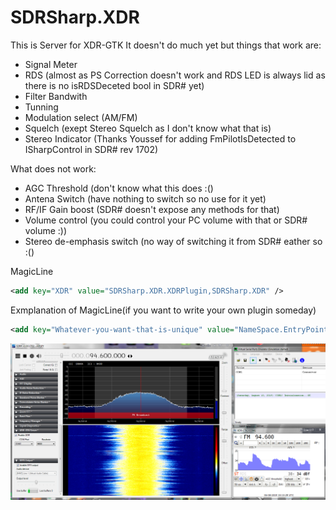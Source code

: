# SDRSharp.XDR
This is Server for XDR-GTK
It doesn't do much yet
but things that work are:
  * Signal Meter
  * RDS (almost as PS Correction doesn't work and RDS LED is always lid as there is no isRDSDeceted bool in SDR# yet)
  * Filter Bandwith
  * Tunning
  * Modulation select (AM/FM)
  * Squelch (exept Stereo Squelch as I don't know what that is)
  * Stereo Indicator (Thanks Youssef for adding FmPilotIsDetected to ISharpControl in SDR# rev 1702)
  
 What does not work:
  * AGC Threshold (don't know what this does :()
  * Antena Switch (have nothing to switch so no use for it yet)
  * RF/IF Gain boost (SDR# doesn't expose any methods for that)
  * Volume control (you could control your PC volume with that or SDR# volume :))
  * Stereo de-emphasis switch (no way of switching it from SDR# eather so :()
 
 MagicLine
 ```xml
<add key="XDR" value="SDRSharp.XDR.XDRPlugin,SDRSharp.XDR" />
 ```
 
 Exmplanation of MagicLine(if you want to write your own plugin someday)
 ```xml
 <add key="Whatever-you-want-that-is-unique" value="NameSpace.EntryPoint,DLLName" />
 ```
 ![SDRSharp.XDR](IMGS/SDRSharp.XDRv0.5.PNG?raw=true "How it looks like when it works :)")

